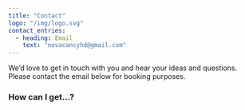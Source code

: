 ```yaml
---
title: "Contact"
logo: "/img/logo.svg"
contact_entries:
  - heading: Email
    text: "novacancyhd@gmail.com"
---
```


We’d love to get in touch with you and hear your ideas and
questions. Please contact the email below for booking purposes.

<h3 class="f4 b lh-title mb2">How can I get…?</h3>


